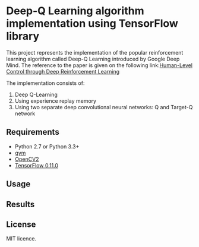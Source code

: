 # Deep-Q Learning algorithm implementation using TensorFlow library

This project represents the implementation of the popular reinforcement learning algorithm called Deep-Q Learning introduced by Google Deep Mind. The reference to the paper is given on the following link:[Human-Level Control through Deep Reinforcement Learning](http://home.uchicago.edu/~arij/journalclub/papers/2015_Mnih_et_al.pdf)
 
The implementation consists of:

1. Deep Q-Learning 
2. Using experience replay memory 
3. Using two separate deep convolutional neural networks: Q and Target-Q network

## Requirements


- Python 2.7 or Python 3.3+
- [gym](https://github.com/openai/gym)
- [OpenCV2](http://opencv.org/)
- [TensorFlow 0.11.0](https://github.com/tensorflow/tensorflow/tree/r0.11)


## Usage


## Results

## License

MIT licence.
